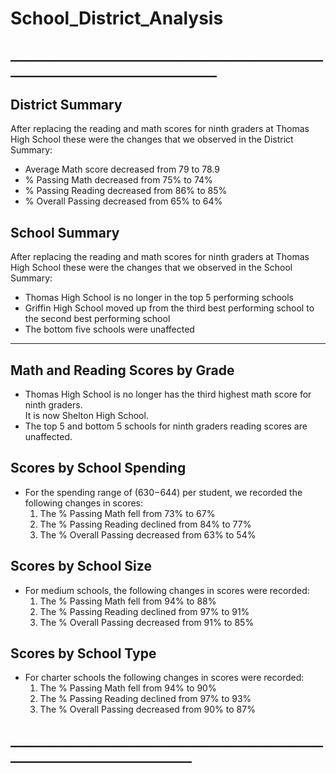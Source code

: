 # School_District_Analysis

## ___________________________________________________________________________________ ##

## District Summary ##
After replacing the reading and math scores for ninth graders at Thomas High School 
these were the changes that we observed in the District Summary:
* Average Math score decreased from 79 to 78.9
* % Passing Math decreased from 75% to 74%
* % Passing Reading decreased from 86% to 85%
* % Overall Passing decreased from 65% to 64%


## School Summary ##
After replacing the reading and math scores for ninth graders at Thomas High School
these were the changes that we observed in the School Summary:
* Thomas High School is no longer in the top 5 performing schools
* Griffin High School moved up from the third best performing school to the second best performing school
* The bottom five schools were unaffected

__________________________________________________________________________________________________________________
## Math and Reading Scores by Grade ##
* Thomas High School is no longer has the third highest math score for ninth graders.  
  It is now Shelton High School.
* The top 5 and bottom 5 schools for ninth graders reading scores are unaffected.


## Scores by School Spending ##
* For the spending range of ($630-$644) per student, we recorded the following changes in scores:
  1) The % Passing Math fell from 73% to 67%
  2) The % Passing Reading declined from 84% to 77%
  3) The % Overall Passing decreased from 63% to 54%


## Scores by School Size ##
* For medium schools, the following changes in scores were recorded:
  1) The % Passing Math fell from 94% to 88%
  2) The % Passing Reading declined from 97% to 91%
  3) The % Overall Passing decreased from 91% to 85%


## Scores by School Type ##
* For charter schools the following changes in scores were recorded:
  1) The % Passing Math fell from 94% to 90%
  2) The % Passing Reading declined from 97% to 93%
  3) The % Overall Passing decreased from 90% to 87% 
  
## _______________________________________________________________________________ ##
